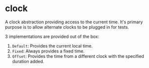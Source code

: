 # clock

A clock abstraction providing access to the current time.
It's primary purpose is to allow alternate clocks to be plugged in for tests.

3 implementations are provided out of the box:

1. `Default`: Provides the current local time.
2. `Fixed`: Always provides a fixed time.
3. `Offset`: Provides the time from a different clock with the specified duration added.
